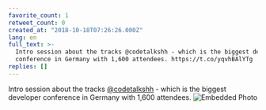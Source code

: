 ```yaml
---
favorite_count: 1
retweet_count: 0
created_at: "2018-10-18T07:26:26.000Z"
lang: en
full_text: >-
  Intro session about the tracks @codetalkshh - which is the biggest developer
  conference in Germany with 1,600 attendees. https://t.co/yqvhBAlYTg
replies: []
---
```


Intro session about the tracks [@codetalkshh](https://twitter.com/codetalkshh) -
which is the biggest developer conference in Germany with 1,600 attendees.
![Embedded Photo](https://twitter-media-coderbyheart.s3.eu-north-1.amazonaws.com/1052823203226275840-DpxhHG1XcAEUJwI.jpg)
